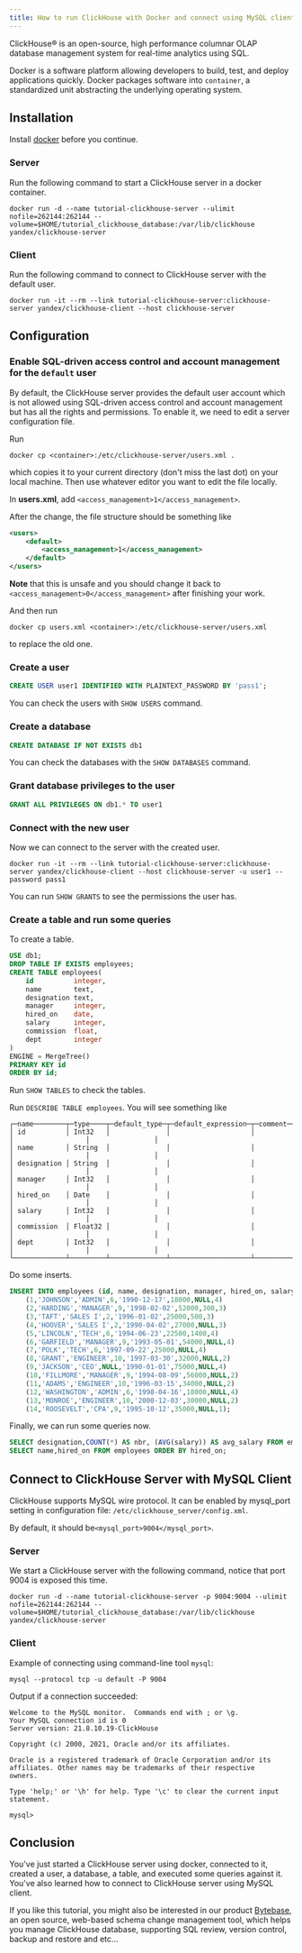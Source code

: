 ```yaml
---
title: How to run ClickHouse with Docker and connect using MySQL client
---
```


ClickHouse® is an open-source, high performance columnar OLAP database management system for real-time analytics using SQL.

Docker is a software platform allowing developers to build, test, and deploy applications quickly. Docker packages software into `container`, a standardized unit abstracting the underlying operating system.

## Installation

Install [docker](https://docs.docker.com/get-docker/) before you continue.

### Server

Run the following command to start a ClickHouse server in a docker container.

```text
docker run -d --name tutorial-clickhouse-server --ulimit nofile=262144:262144 --volume=$HOME/tutorial_clickhouse_database:/var/lib/clickhouse yandex/clickhouse-server
```

### Client

Run the following command to connect to ClickHouse server with the default user.

```text
docker run -it --rm --link tutorial-clickhouse-server:clickhouse-server yandex/clickhouse-client --host clickhouse-server
```

## Configuration

### Enable SQL-driven access control and account management for the `default` user

By default, the ClickHouse server provides the default user account which is not allowed using SQL-driven access control and account management but has all the rights and permissions. To enable it, we need to edit a server configuration file.

Run

```text
docker cp <container>:/etc/clickhouse-server/users.xml .
```

which copies it to your current directory (don't miss the last dot) on your local machine. Then use whatever editor you want to edit the file locally.

In **users.xml**, add `<access_management>1</access_management>`.

After the change, the file structure should be something like

```xml
<users>
    <default>
        <access_management>1</access_management>
    </default>
</users>
```

**Note** that this is unsafe and you should change it back to `<access_management>0</access_management>` after finishing your work.

And then run

```text
docker cp users.xml <container>:/etc/clickhouse-server/users.xml
```

to replace the old one.

### Create a user

```sql
CREATE USER user1 IDENTIFIED WITH PLAINTEXT_PASSWORD BY 'pass1';
```

You can check the users with `SHOW USERS` command.

### Create a database

```sql
CREATE DATABASE IF NOT EXISTS db1
```

You can check the databases with the `SHOW DATABASES` command.

### Grant database privileges to the user

```sql
GRANT ALL PRIVILEGES ON db1.* TO user1
```

### Connect with the new user

Now we can connect to the server with the created user.

```text
docker run -it --rm --link tutorial-clickhouse-server:clickhouse-server yandex/clickhouse-client --host clickhouse-server -u user1 --password pass1
```

You can run `SHOW GRANTS` to see the permissions the user has.

### Create a table and run some queries

To create a table.

```sql
USE db1;
DROP TABLE IF EXISTS employees;
CREATE TABLE employees(
    id          integer,
    name        text,
    designation text,
    manager     integer,
    hired_on    date,
    salary      integer,
    commission  float,
    dept        integer
)
ENGINE = MergeTree()
PRIMARY KEY id
ORDER BY id;
```

Run `SHOW TABLES` to check the tables.

Run `DESCRIBE TABLE employees`. You will see something like

```plain
┌─name────────┬─type────┬─default_type─┬─default_expression─┬─comment─┬─codec_expression─┬─ttl_expression─┐
│ id          │ Int32   │              │                    │         │                  │                │
│ name        │ String  │              │                    │         │                  │                │
│ designation │ String  │              │                    │         │                  │                │
│ manager     │ Int32   │              │                    │         │                  │                │
│ hired_on    │ Date    │              │                    │         │                  │                │
│ salary      │ Int32   │              │                    │         │                  │                │
│ commission  │ Float32 │              │                    │         │                  │                │
│ dept        │ Int32   │              │                    │         │                  │                │
└─────────────┴─────────┴──────────────┴────────────────────┴─────────┴──────────────────┴────────────────┘
```

Do some inserts.

```sql
INSERT INTO employees (id, name, designation, manager, hired_on, salary, commission, dept) VALUES
    (1,'JOHNSON','ADMIN',6,'1990-12-17',18000,NULL,4)
    (2,'HARDING','MANAGER',9,'1998-02-02',52000,300,3)
    (3,'TAFT','SALES I',2,'1996-01-02',25000,500,3)
    (4,'HOOVER','SALES I',2,'1990-04-02',27000,NULL,3)
    (5,'LINCOLN','TECH',6,'1994-06-23',22500,1400,4)
    (6,'GARFIELD','MANAGER',9,'1993-05-01',54000,NULL,4)
    (7,'POLK','TECH',6,'1997-09-22',25000,NULL,4)
    (8,'GRANT','ENGINEER',10,'1997-03-30',32000,NULL,2)
    (9,'JACKSON','CEO',NULL,'1990-01-01',75000,NULL,4)
    (10,'FILLMORE','MANAGER',9,'1994-08-09',56000,NULL,2)
    (11,'ADAMS','ENGINEER',10,'1996-03-15',34000,NULL,2)
    (12,'WASHINGTON','ADMIN',6,'1998-04-16',18000,NULL,4)
    (13,'MONROE','ENGINEER',10,'2000-12-03',30000,NULL,2)
    (14,'ROOSEVELT','CPA',9,'1995-10-12',35000,NULL,1);
```

Finally, we can run some queries now.

```sql
SELECT designation,COUNT(*) AS nbr, (AVG(salary)) AS avg_salary FROM employees GROUP BY designation ORDER BY avg_salary DESC;
SELECT name,hired_on FROM employees ORDER BY hired_on;
```

## Connect to ClickHouse Server with MySQL Client

ClickHouse supports MySQL wire protocol. It can be enabled by mysql_port setting in configuration file: `/etc/clickhouse_server/config.xml`.

By default, it should be`<mysql_port>9004</mysql_port>`.

### Server

We start a ClickHouse server with the following command, notice that port 9004 is exposed this time.

```text
docker run -d --name tutorial-clickhouse-server -p 9004:9004 --ulimit nofile=262144:262144 --volume=$HOME/tutorial_clickhouse_database:/var/lib/clickhouse yandex/clickhouse-server
```

### Client

Example of connecting using command-line tool `mysql`:

```text
mysql --protocol tcp -u default -P 9004
```

Output if a connection succeeded:

```plain
Welcome to the MySQL monitor.  Commands end with ; or \g.
Your MySQL connection id is 0
Server version: 21.8.10.19-ClickHouse

Copyright (c) 2000, 2021, Oracle and/or its affiliates.

Oracle is a registered trademark of Oracle Corporation and/or its
affiliates. Other names may be trademarks of their respective
owners.

Type 'help;' or '\h' for help. Type '\c' to clear the current input statement.

mysql>
```

## Conclusion

You've just started a ClickHouse server using docker, connected to it, created a user, a database, a table, and executed some queries against it. You've also learned how to connect to ClickHouse server using MySQL client.

If you like this tutorial, you might also be interested in our product [Bytebase](https://bytebase.com/), an open source, web-based schema change management tool, which helps you manage ClickHouse database, supporting SQL review, version control, backup and restore and etc...
